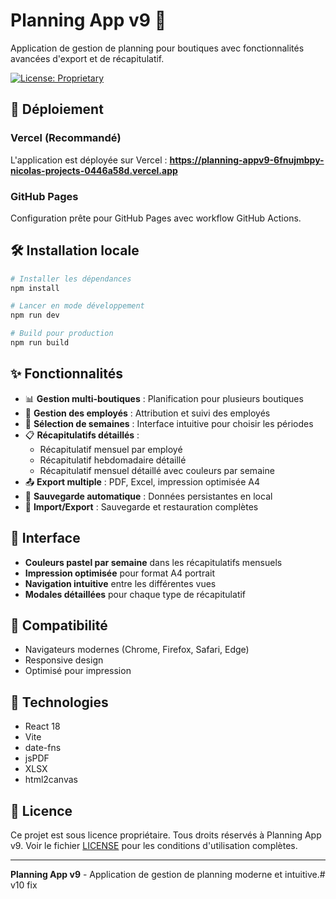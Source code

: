 # Planning App v9 📅

Application de gestion de planning pour boutiques avec fonctionnalités avancées d'export et de récapitulatif.

[![License: Proprietary](https://img.shields.io/badge/License-Proprietary-red.svg)](LICENSE)

## 🚀 Déploiement

### Vercel (Recommandé)
L'application est déployée sur Vercel : 
**https://planning-appv9-6fnujmbpy-nicolas-projects-0446a58d.vercel.app**

### GitHub Pages
Configuration prête pour GitHub Pages avec workflow GitHub Actions.

## 🛠️ Installation locale

```bash
# Installer les dépendances
npm install

# Lancer en mode développement
npm run dev

# Build pour production
npm run build
```

## ✨ Fonctionnalités

- 📊 **Gestion multi-boutiques** : Planification pour plusieurs boutiques
- 👥 **Gestion des employés** : Attribution et suivi des employés
- 📅 **Sélection de semaines** : Interface intuitive pour choisir les périodes
- 📋 **Récapitulatifs détaillés** : 
  - Récapitulatif mensuel par employé
  - Récapitulatif hebdomadaire détaillé
  - Récapitulatif mensuel détaillé avec couleurs par semaine
- 📤 **Export multiple** : PDF, Excel, impression optimisée A4
- 💾 **Sauvegarde automatique** : Données persistantes en local
- 🔄 **Import/Export** : Sauvegarde et restauration complètes

## 🎨 Interface

- **Couleurs pastel par semaine** dans les récapitulatifs mensuels
- **Impression optimisée** pour format A4 portrait
- **Navigation intuitive** entre les différentes vues
- **Modales détaillées** pour chaque type de récapitulatif

## 📱 Compatibilité

- Navigateurs modernes (Chrome, Firefox, Safari, Edge)
- Responsive design
- Optimisé pour impression

## 🔧 Technologies

- React 18
- Vite
- date-fns
- jsPDF
- XLSX
- html2canvas

## 📄 Licence

Ce projet est sous licence propriétaire. Tous droits réservés à Planning App v9.
Voir le fichier [LICENSE](LICENSE) pour les conditions d'utilisation complètes.

---

**Planning App v9** - Application de gestion de planning moderne et intuitive.#   v 1 0   f i x  
 